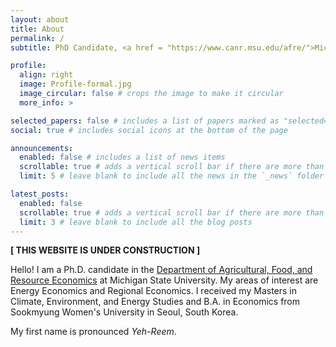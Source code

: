 ```yaml
---
layout: about
title: About
permalink: /
subtitle: PhD Candidate, <a href = "https://www.canr.msu.edu/afre/">Michigan State University</a>

profile:
  align: right
  image: Profile-formal.jpg
  image_circular: false # crops the image to make it circular
  more_info: >

selected_papers: false # includes a list of papers marked as "selected={true}"
social: true # includes social icons at the bottom of the page

announcements:
  enabled: false # includes a list of news items
  scrollable: true # adds a vertical scroll bar if there are more than 3 news items
  limit: 5 # leave blank to include all the news in the `_news` folder

latest_posts:
  enabled: false
  scrollable: true # adds a vertical scroll bar if there are more than 3 new posts items
  limit: 3 # leave blank to include all the blog posts
---
```


**[ THIS WEBSITE IS UNDER CONSTRUCTION ]**

Hello!
I am a Ph.D. candidate in the [Department of Agricultural, Food, and Resource Economics](https://www.canr.msu.edu/afre/) at Michigan State University. My areas of interest are Energy Economics and Regional Economics. I received my Masters in Climate, Environment, and Energy Studies and B.A. in Economics from Sookmyung Women's University in Seoul, South Korea.

My first name is pronounced _Yeh-Reem_.

<!-- I am also enthusiastic about crochet, playing electric guitar and coding mobile productivity applications 😎 -->
